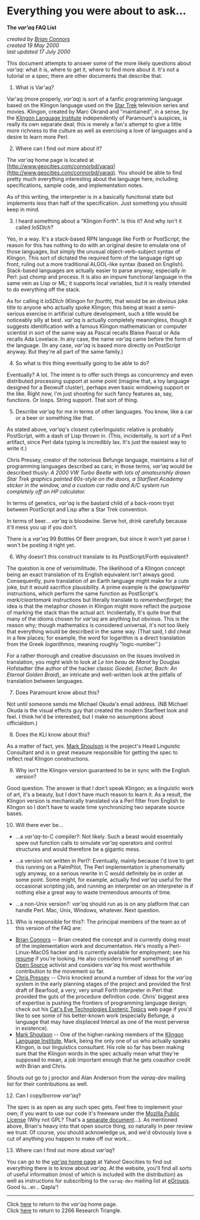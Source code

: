 # Everything you were about to ask...

**The _var'aq_ FAQ List**

_created by [Brian Connors](mailto:connorbd@yahoo.com)  
created 19 May 2000  
last updated 17 July 2000_

This document attempts to answer some of the more likely questions about
_var'aq_: what it is, where to get it, where to find more about it. It's not a
tutorial or a spec; there are other documents that describe that.

1.  What is Var'aq?

Var'aq (more properly, _var'aq_) is sort of a fanfic programming language based
on the Klingon language used on the [Star Trek](http://www.startrek.com)
television series and movies. Klingon, created by Marc Okrand and "maintained",
in a sense, by the [Klingon Language Institute](http://www.kli.org)
independently of Paramount's auspices, is really its own separate deal; this is
merely a fan's attempt to give a little more richness to the culture as well as
exercising a love of languages and a desire to learn more Perl.

2.  Where can I find out more about it?

The _var'aq_ home page is located at
[http://www.geocities.com/connorbd/varaq](http://www.geocities.com/connorbd/varaq).
You should be able to find pretty much everything interesting about the
language here, including specifications, sample code, and implementation notes.

As of this writing, the interpreter is in a basically functional state but
implements less than half of the specification. Just something you should keep
in mind.

3.  I heard something about a "Klingon Forth". Is this it? And why isn't it
called _loSDIch_?

Yes, in a way. It's a stack-based RPN language like Forth or PostScript; the
reason for this has nothing to do with an original desire to emulate one of
those languages, but simply the unusual object-verb-subject syntax of Klingon.
This sort of dictated the required form of the language right up front, ruling
out a more traditional ALGOL-like syntax (based on English). Stack-based
languages are actually easier to parse anyway, especially in Perl: just chomp
and process. It is also an impure functional language in the same vein as Lisp
or ML; it supports local variables, but it is really intended to do everything
off the stack.

As for calling it _loSDIch_ (Klingon for _fourth_), that would be an obvious
joke title to anyone who actually spoke Klingon; this being at least a
semi-serious exercise in artificial culture development, such a title would be
noticeably silly at best. _var'aq_ is actually completely meaningless, though
it suggests identification with a famous Klingon mathematician or computer
scientist in sort of the same way as Pascal recalls Blaise Pascal or Ada
recalls Ada Lovelace. In any case, the name _var'aq_ came before the form of
the language. (In any case, _var'aq_ is based more directly on PostScript
anyway. But they're all part of the same family.)

4.  So what is this thing eventually going to be able to do?

Eventually? A lot. The intent is to offer such things as concurrency and even
distributed processing support at some point (imagine that, a toy language
designed for a Beowulf cluster), perhaps even basic windowing support or the
like. Right now, I'm just shooting for such fancy features as, say, functions.
Or loops. String support. That sort of thing.

5.  Describe _var'aq_ for me in terms of other languages. You know, like a car
or a beer or something like that.

As stated above, _var'aq_'s closest cyberlinguistic relative is probably
PostScript, with a dash of Lisp thrown in. (This, incidentally, is sort of a
Perl artifact, since Perl data typing is incredibly lax. It's just the easiest
way to write it.)

Chris Pressey, creator of the notorious Befunge language, maintains a list of
programming languages described as cars; in those terms, _var'aq_ would be
described thusly: _A 2000 VW Turbo Beetle with lots of amateurishly drawn Star
Trek graphics painted 60s-style on the doors, a Starfleet Academy sticker in
the window, and a custom car radio and A/C system run completely off an HP
calculator._

In terms of genetics, _var'aq_ is the bastard child of a back-room tryst
between PostScript and Lisp after a Star Trek convention.

In terms of beer... _var'aq_ is bloodwine. Serve hot, drink carefully because
it'll mess you up if you don't.

There is a _var'aq_ 99 Bottles Of Beer program, but since it won't yet parse I
won't be posting it right yet.

6.  Why doesn't this construct translate to its PostScript/Forth equivalent?

The question is one of verisimilitude. The likelihood of a Klingon concept
being an exact translation of its English equivalent isn't always good.
Consequently, pure translation of an Earth language might make for a cute joke,
but it would sacrifice plausibility. A prime example is the _qaw/qawHa'_
instructions, which perform the same function as PostScript's
_mark/cleartomark_ instructions but literally translate to _remember/forget_;
the idea is that the metaphor chosen in Klingon might more reflect the purpose
of marking the stack than the actual act. Incidentally, It's quite true that
many of the idioms chosen for _var'aq_ are anything but obvious. This is the
reason why; though mathematics is considered universal, it's not too likely
that everything would be described in the same way. (That said, I did cheat in
a few places; for example, the word for logarithm is a direct translation from
the Greek _logarithmos_, meaning roughly "logic-number".)

For a rather thorough and creative discussion on the issues involved in
translation, you might wish to look at _Le ton beau de Marot_ by Douglas
Hofstadter (the author of the hacker classic _Goedel, Escher, Bach: An Eternal
Golden Braid_), an intricate and well-written look at the pitfalls of
translation between languages.

7.  Does Paramount know about this?

Not until someone sends me Michael Okuda's email address. (NB Michael Okuda is
the visual effects guy that created the modern Starfleet look and feel. I think
he'd be interested, but I make no assumptions about officialdom.)

8.  Does the KLI know about this?

As a matter of fact, yes. [Mark Shoulson](mailto:mark@kli.org) is the project's
Head Linguistic Consultant and is in great measure responsible for getting the
spec to reflect real Klingon constructions.

9.  Why isn't the Klingon version guaranteed to be in sync with the English
version?

Good question. The answer is that I don't speak Klingon; as a linguistic work
of art, it's a beauty, but I don't have much reason to learn it. As a result,
the Klingon version is mechanically translated via a Perl filter from English
to Klingon so I don't have to waste time synchronizing two separate source
bases.

10.  Will there ever be...

*   ...a _var'aq_\-to-C compiler?: Not likely. Such a beast would essentially
    spew out function calls to simulate _var'aq_ operators and control
    structures and would therefore be a gigantic mess.
    
*   ...a version not written in Perl?: Eventually, mainly because I'd love to
    get this running on a PalmPilot. The Perl implementation is phenomenally
    ugly anyway, so a serious rewrite in C would definitely be in order at some
    point. Some might, for example, actually find _var'aq_ useful for the
    occasional scripting job, and running an interpreter on an interpreter is
    if nothing else a great way to waste tremendous amounts of time.
    
*   ...a non-Unix version?: _var'aq_ should run as is on any platform that can
    handle Perl. Mac, Unix, Windows, whatever. Next question.
    
11.  Who is responsible for this?: The principal members of the team as of this
     version of the FAQ are:

*   [Brian Connors](mailto:connorbd@yahoo.com) -- Brian created the concept and
    is currently doing most of the implementation work and documentation. He's
    mostly a Perl-Linux-MacOS hacker and is currently available for employment;
    see his [resume](http://www.geocities.com/connorbd/resume3.html) if you're
    looking. He also considers himself something of an [Open
    Source](http://www.opensource.org) activist and considers _var'aq_ his most
    worthwhile contribution to the movement so far.
*   [Chris Pressey](http://www.catseye.mb.ca) -- Chris knocked around a number
    of ideas for the _var'aq_ system in the early planning stages of the
    project and provided the first draft of Bearfood, a very, very small Forth
    interpreter in Perl that provided the guts of the procedure definition
    code. Chris' biggest area of expertise is pushing the frontiers of
    programming language design; check out his [Cat's Eye Technologies Esoteric
    Topics](http://www.catseye.mb.ca/esoteric) web page if you'd like to see
    some of his better-known work (especially Befunge, a language that may have
    displaced Intercal as one of the most perverse in existence).
*   [Mark Shoulson](mailto:mark@kli.org) -- One of the higher-ranking members
    of the [Klingon Language Institute](http://www.kli.org), Mark, being the
    only one of us who actually speaks Klingon, is our linguistics consultant.
    His role so far has been making sure that the Klingon words in the spec
    actually mean what they're supposed to mean, a job important enough that he
    gets coauthor credit with Brian and Chris.

Shouts out go to j proctor and Alan Anderson from the _varaq-dev_ mailing list
for their contributions as well.

12.  Can I copy/borrow _var'aq_?

The spec is as open as any such spec gets. Feel free to implement your own; if
you want to use our code it's freeware under the [Mozilla Public
License](http://www.mozilla.org) (Why not GPL? That's a [separate
document](http://www.geocities.com/connorbd/stallman.html)...). As mentioned
above, Brian's heavy into that open source thing, so naturally in peer review
we trust. Of course, you should acknowledge us, and we'd obviously love a cut
of anything you happen to make off our work...

13.  Where can I find out more about _var'aq_?

You can go to the [_var'aq_ home page](http://www.geocities.com/connorbd/varaq)
at Yahoo! Geocities to find out everything there is to know about _var'aq_. At
the website, you'll find all sorts of useful information (most of which is
included with the distribution) as well as instructions for subscribing to the
`varaq-dev` mailing list at [eGroups](http://www.egroups.com). Good lu...er...
Qapla'!

---

Click [here](index.html) to return to the _var'aq_ home page.  
Click [here](http://www.geocities.com/connorbd) to return to 2266 Research
Triangle.
